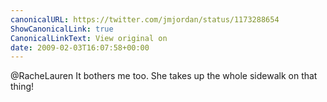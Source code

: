 ```yaml
---
canonicalURL: https://twitter.com/jmjordan/status/1173288654
ShowCanonicalLink: true
CanonicalLinkText: View original on
date: 2009-02-03T16:07:58+00:00
---
```

@RacheLauren It bothers me too. She takes up the whole sidewalk on that thing!